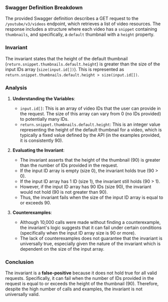 ### Swagger Definition Breakdown
The provided Swagger definition describes a GET request to the `/youtube/v3/videos` endpoint, which retrieves a list of video resources. The response includes a structure where each video has a `snippet` containing `thumbnails`, and specifically, a `default` thumbnail with a `height` property.

### Invariant
The invariant states that the height of the default thumbnail (`return.snippet.thumbnails.default.height`) is greater than the size of the input IDs array (`size(input.id[])`). This is represented as `return.snippet.thumbnails.default.height > size(input.id[])`.

### Analysis
1. **Understanding the Variables**:
   - `input.id[]`: This is an array of video IDs that the user can provide in the request. The size of this array can vary from 0 (no IDs provided) to potentially many IDs.
   - `return.snippet.thumbnails.default.height`: This is an integer value representing the height of the default thumbnail for a video, which is typically a fixed value defined by the API (in the examples provided, it is consistently 90).

2. **Evaluating the Invariant**:
   - The invariant asserts that the height of the thumbnail (90) is greater than the number of IDs provided in the request. 
   - If the input ID array is empty (size 0), the invariant holds true (90 > 0).
   - If the input ID array has 1 ID (size 1), the invariant still holds (90 > 1).
   - However, if the input ID array has 90 IDs (size 90), the invariant would not hold (90 is not greater than 90).
   - Thus, the invariant fails when the size of the input ID array is equal to or exceeds 90.

3. **Counterexamples**:
   - Although 10,000 calls were made without finding a counterexample, the invariant's logic suggests that it can fail under certain conditions (specifically when the input ID array size is 90 or more). 
   - The lack of counterexamples does not guarantee that the invariant is universally true, especially given the nature of the invariant which is dependent on the size of the input array.

### Conclusion
The invariant is a **false-positive** because it does not hold true for all valid requests. Specifically, it can fail when the number of IDs provided in the request is equal to or exceeds the height of the thumbnail (90). Therefore, despite the high number of calls and examples, the invariant is not universally valid.
